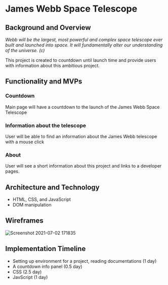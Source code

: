 # James Webb Space Telescope
## Background and Overview
*Webb will be the largest, most powerful and complex space telescope ever built and launched into space. It will fundamentally alter our understanding of the universe. (c)*

This project is created to countdown until launch time and provide users with information about this ambitious project.

## Functionality and MVPs
### Countdown
Main page will have a countdown to the launch of the James Webb Space Telescope

### Information about the telescope
User will be able to find an information about the James Webb telescope with a mouse click

### About
User will see a short information about this project and links to a developer pages.

## Architecture and Technology
- HTML, CSS, and JavaScript
- DOM manipulation

## Wireframes
![Screenshot 2021-07-02 171835](https://user-images.githubusercontent.com/78821780/124329523-9008cc00-db59-11eb-95a9-41c5cac21deb.png)

## Implementation Timeline
- Setting up environment for a project, reading documentations (1 day)
- A countdown info panel (0.5 day)
- CSS (2.5 day)
- JavScript (1 day)
